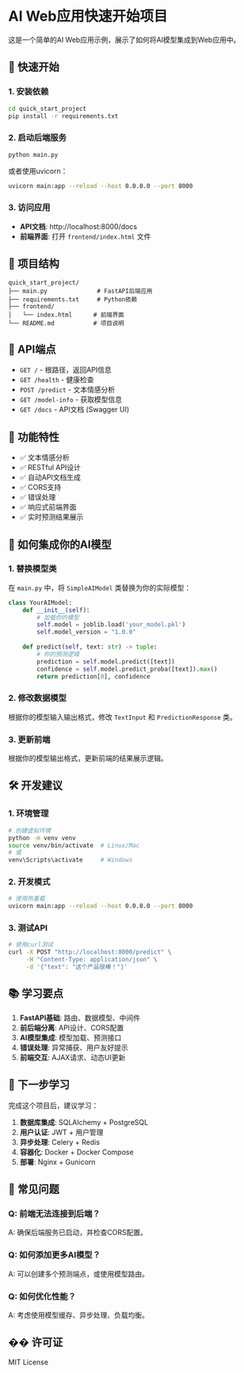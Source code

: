 # AI Web应用快速开始项目

这是一个简单的AI Web应用示例，展示了如何将AI模型集成到Web应用中。

## 🚀 快速开始

### 1. 安装依赖

```bash
cd quick_start_project
pip install -r requirements.txt
```

### 2. 启动后端服务

```bash
python main.py
```

或者使用uvicorn：

```bash
uvicorn main:app --reload --host 0.0.0.0 --port 8000
```

### 3. 访问应用

- **API文档**: http://localhost:8000/docs
- **前端界面**: 打开 `frontend/index.html` 文件

## 📁 项目结构

```
quick_start_project/
├── main.py              # FastAPI后端应用
├── requirements.txt     # Python依赖
├── frontend/
│   └── index.html      # 前端界面
└── README.md           # 项目说明
```

## 🔧 API端点

- `GET /` - 根路径，返回API信息
- `GET /health` - 健康检查
- `POST /predict` - 文本情感分析
- `GET /model-info` - 获取模型信息
- `GET /docs` - API文档 (Swagger UI)

## 🎯 功能特性

- ✅ 文本情感分析
- ✅ RESTful API设计
- ✅ 自动API文档生成
- ✅ CORS支持
- ✅ 错误处理
- ✅ 响应式前端界面
- ✅ 实时预测结果展示

## 🔄 如何集成你的AI模型

### 1. 替换模型类

在 `main.py` 中，将 `SimpleAIModel` 类替换为你的实际模型：

```python
class YourAIModel:
    def __init__(self):
        # 加载你的模型
        self.model = joblib.load('your_model.pkl')
        self.model_version = "1.0.0"
    
    def predict(self, text: str) -> tuple:
        # 你的预测逻辑
        prediction = self.model.predict([text])
        confidence = self.model.predict_proba([text]).max()
        return prediction[0], confidence
```

### 2. 修改数据模型

根据你的模型输入输出格式，修改 `TextInput` 和 `PredictionResponse` 类。

### 3. 更新前端

根据你的模型输出格式，更新前端的结果展示逻辑。

## 🛠️ 开发建议

### 1. 环境管理
```bash
# 创建虚拟环境
python -m venv venv
source venv/bin/activate  # Linux/Mac
# 或
venv\Scripts\activate     # Windows
```

### 2. 开发模式
```bash
# 使用热重载
uvicorn main:app --reload --host 0.0.0.0 --port 8000
```

### 3. 测试API
```bash
# 使用curl测试
curl -X POST "http://localhost:8000/predict" \
     -H "Content-Type: application/json" \
     -d '{"text": "这个产品很棒！"}'
```

## 📚 学习要点

1. **FastAPI基础**: 路由、数据模型、中间件
2. **前后端分离**: API设计、CORS配置
3. **AI模型集成**: 模型加载、预测接口
4. **错误处理**: 异常捕获、用户友好提示
5. **前端交互**: AJAX请求、动态UI更新

## 🔗 下一步学习

完成这个项目后，建议学习：

1. **数据库集成**: SQLAlchemy + PostgreSQL
2. **用户认证**: JWT + 用户管理
3. **异步处理**: Celery + Redis
4. **容器化**: Docker + Docker Compose
5. **部署**: Nginx + Gunicorn

## 🐛 常见问题

### Q: 前端无法连接到后端？
A: 确保后端服务已启动，并检查CORS配置。

### Q: 如何添加更多AI模型？
A: 可以创建多个预测端点，或使用模型路由。

### Q: 如何优化性能？
A: 考虑使用模型缓存、异步处理、负载均衡。

## �� 许可证

MIT License 